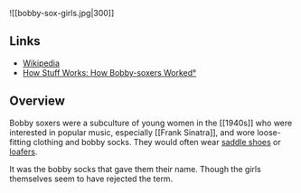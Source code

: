 ![[bobby-sox-girls.jpg|300]]

## Links

- [Wikipedia](https://en.wikipedia.org/wiki/Bobby_soxer_(subculture))
- [How Stuff Works: How Bobby-soxers Worked](https://people.howstuffworks.com/bobby-soxer.htm)[°](https://elliotclowes.com/cold/2024/https__people.howstuffworks.com_bobby-soxer.htm.html)

## Overview

Bobby soxers were a subculture of young women in the [[1940s]] who were interested in popular music, especially [[Frank Sinatra]], and wore loose-fitting clothing and bobby socks. They would often wear [saddle shoes](https://en.wikipedia.org/wiki/Saddle_shoe) or [loafers](https://en.wikipedia.org/wiki/Slip-on_shoe).

It was the bobby socks that gave them their name. Though the girls themselves seem to have rejected the term.

